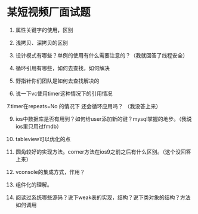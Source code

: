 # 某短视频厂面试题

1. 属性关键字的使用，区别



2. 浅拷贝、深拷贝的区别



3. 设计模式有哪些？单例的使用有什么需要注意的？（我就回答了线程安全）



4. 循环引用有哪些，如何去查找，如何解决



5. 野指针你们团队是如何去查找解决的



6. 说一下vc使用timer这种情况下的引用情况



7.timer在repeats=No 的情况下 还会循环应用吗？ （我没答上来）


9. ios中数据库是否有用到？如何给user添加新的键？mysql掌握的地步。（我说ios里只用过fmdb）



10. tableview可以优化的点



11. 圆角较好的实现方法。corner方法在ios9之前之后有什么区别。（这个没回答上来）



12. vconsole的集成方式，作用？



13. 组件化的理解。



14. 阅读过系统哪些源码？说下weak表的实现，结构？说下类对象的结构？方法如何调用
